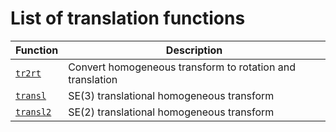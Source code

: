 ---
---
# List of translation functions

| Function | Description|
|---|---|
|[`tr2rt`](TOC_tr2rt.html) | Convert homogeneous transform to rotation and translation |
|[`transl`](TOC_transl.html) | SE(3) translational homogeneous transform |
|[`transl2`](TOC_transl2.html) | SE(2) translational homogeneous transform |
